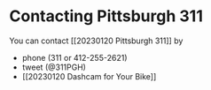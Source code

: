 # Contacting Pittsburgh 311

You can contact [[20230120 Pittsburgh 311]] by 
- phone (311 or 412-255-2621)
- tweet (@311PGH)
- [[20230120 Dashcam for Your Bike]]

